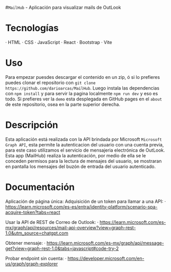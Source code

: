 #`MailHub` - Aplicación para visualizar mails de OutLook


# Tecnologías

· HTML
· CSS
· JavaScript
· React
· Bootstrap
· Vite


# Uso

Para empezar puesdes descargar el contenido en un zip, ó si lo prefieres puedes clonar el repositorio con `git clone https://github.com/darioarcas/MailHub`. Luego instala las dependencias con `npm install` y para servir la pagina localmente `npm run dev` y eso es todo. Si prefieres ver la `demo` esta desplegada en GitHub pages en el `about` de este repositorio, osea en la parte superior derecha.


# Descripción

Esta aplicación está realizada con la API brindada por Microsoft `Microsoft Graph API`, esta permite la autenticacion del usuario con una cuenta previa, para este caso utilizamos el servicio de mensajeria electrónica de OutLook. Esta app (MailHub) realiza la autenticación, por medio de ella se le conceden permisos para la lectura de mensajes del usuario, se mostraran en pantalla los mensajes del buzón de entrada del usuario autenticado.




# Documentación


Aplicación de página única: Adquisición de un token para llamar a una API:
· https://learn.microsoft.com/es-es/entra/identity-platform/scenario-spa-acquire-token?tabs=react


Usar la API de REST de Correo de Outlook:
· https://learn.microsoft.com/es-mx/graph/api/resources/mail-api-overview?view=graph-rest-1.0&utm_source=chatgpt.com


Obtener mensaje:
· https://learn.microsoft.com/es-mx/graph/api/message-get?view=graph-rest-1.0&tabs=javascript#code-try-2


Probar endpoint sin cuenta:
· https://developer.microsoft.com/en-us/graph/graph-explorer
